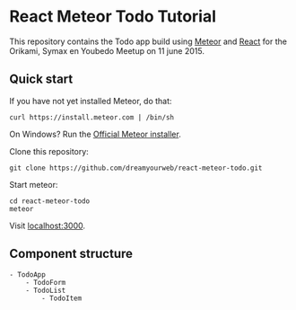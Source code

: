 React Meteor Todo Tutorial
==========================

This repository contains the Todo app build using [Meteor](http://www.meteor.com) and [React](http://facebook.github.io/react) for the Orikami, Symax en Youbedo Meetup on 11 june 2015.


Quick start
-----------

If you have not yet installed Meteor, do that:
```
curl https://install.meteor.com | /bin/sh
```
On Windows? Run the [Official Meteor installer](https://install.meteor.com/windows).


Clone this repository:
```
git clone https://github.com/dreamyourweb/react-meteor-todo.git
```

Start meteor:
```
cd react-meteor-todo
meteor
```

Visit [localhost:3000](http://localhost:3000).

Component structure
-------------------

```
- TodoApp
    - TodoForm
    - TodoList
        - TodoItem
```
